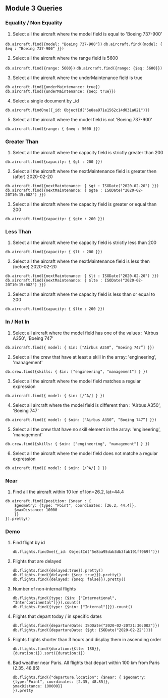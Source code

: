 ## Module 3 Queries

### Equality / Non Equality

1. Select all the aircraft where the model field is equal to 'Boeing 737-900'

`db.aircraft.find({model: "Boeing 737-900"})`
`db.aircraft.find({model: { $eq : "Boeing 737-900“ }})`

	
2. Select all the aircraft where the range field is 5600 

`db.aircraft.find({range: 5600})`
`db.aircraft.find({range: {$eq: 5600}})`


3. Select all the aircraft where the underMaintenance field is true

`db.aircraft.find({underMaintenance: true})`	
`db.aircraft.find({underMaintenance: {$eq: true}})`	


4. Select a single document by _id

`db.aircraft.findOne({_id: ObjectId("5e8aa971e1562c14d031a021")})`


5. Select all the aircraft where the model field is not 'Boeing 737-900'

`db.aircraft.find({range: { $neq : 5600 }})`



### Greater Than
	
1. Select all the aircraft where the capacity field is strictly greater than 200

`db.aircraft.find({capacity: { $gt : 200 }})`	

			
2. Select all the aircraft where the nextMaintenance field is greater then (after) 2020-02-20

`db.aircraft.find({nextMaintenance: { $gt : ISODate("2020-02-20") }})`	
`db.aircraft.find({nextMaintenance: { $gte : ISODate("2020-02-20T10:15:00Z") }})`

3. Select all the aircraft where the capacity field is greater or equal than 200

`db.aircraft.find({capacity: { $gte : 200 }})`



### Less Than

1. Select all the aircraft where the capacity field is strictly less than 200

`db.aircraft.find({capacity: { $lt : 200 }})`	

			
2. Select all the aircraft where the nextMaintenance field is less then (before) 2020-02-20

`db.aircraft.find({nextMaintenance: { $lt : ISODate("2020-02-20") }})`	
`db.aircraft.find({nextMaintenance: { $lte : ISODate("2020-02-20T10:15:00Z") }})`

3. Select all the aircraft where the capacity field is less than or equal to 200

`db.aircraft.find({capacity: { $lte : 200 }})`


### In / Not In

1. Select all aircraft where the model field has one of the values : 'Airbus A350', 'Boeing 747'

`db.aircraft.find({ model: { $in: ["Airbus A350“, “Boeing 747”] }})`


2. Select all the crew that have at least a skill in the array: 'engineering', 'management'

`db.crew.find({skills: { $in: ["engineering", "management"] } })`


3. Select all the aircraft where the model field matches a regular expression

`db.aircraft.find({ model: { $in: [/^A/] } })`


4. Select all aircraft where the model field is different than : 'Airbus A350', 'Boeing 747'

`db.aircraft.find({ model: { $nin: ["Airbus A350“, “Boeing 747”] }})`


5. Select all the crew that have no skill element in the array: 'engineering', 'management'

`db.crew.find({skills: { $nin: ["engineering", "management"] } })`


6. Select all the aircraft where the model field does not matche a regular expression

`db.aircraft.find({ model: { $nin: [/^A/] } })`


### Near

1. Find all the aircraft within 10 km of lon=26.2, lat=44.4

````
db.aircraft.find({position: {$near : {
	$geometry: {type: "Point", coordinates: [26.2, 44.4]}, 
	$maxDistance: 10000
	}}
}).pretty()
````


### Demo

1) Find flight by id

	`db.flights.findOne({_id: ObjectId("5e8aa95dab3db3fab191ff969f")})`

2) Flights that are delayed

	````
	db.flights.find({delayed:true}).pretty()
	db.flights.find({delayed: {$eq: true}}).pretty()
	db.flights.find({delayed: {$neq: false}}).pretty()
	````


3) Number of non-internal flights

	````
	db.flights.find({type: {$in: ["International", "Intercontinental"]}}).count()
	db.flights.find({type: {$nin: ["Internal"]}}).count()
	````

4) Flights that depart today / in specific dates

	````
	db.flights.find({departureDate: ISODate("2020-02-20T21:30:00Z")})
	db.flights.find({departureDate: {$gt: ISODate("2020-02-22")}})
	````
	
5) Flights flights shorter than 3 hours and display them in ascending order

	
	`db.flights.find({duration:{$lte: 180}}, {duration:1}).sort({duration:1})`


6) Bad weather near Paris. All flights that depart within 100 km from Paris (2.35, 48.85)

	````
	db.flights.find({"departure.location": {$near: { $geometry: {type:"Point", coordinates: [2.35, 48.85]},
	$maxDistance: 100000}}
	}).pretty
	````